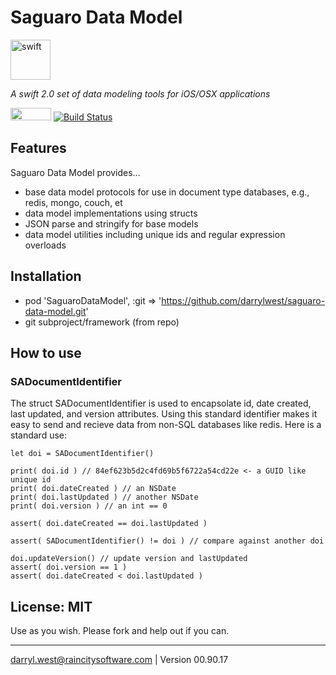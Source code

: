 # Saguaro Data Model

<a href="https://developer.apple.com/swift/"><img src="http://raincitysoftware.com/swift-logo.png" alt="swift" width="64" height="64" border="0" /></a>

_A swift 2.0 set of data modeling tools for iOS/OSX applications_

<a href="https://developer.apple.com/swift/"><img src="http://raincitysoftware.com/swift2-badge.png" alt="" width="65" height="20" border="0" /></a>
[![Build Status](https://travis-ci.org/darrylwest/saguaro-data-model.svg?branch=master)](https://travis-ci.org/darrylwest/saguaro-data-model)

## Features

Saguaro Data Model provides...

* base data model protocols for use in document type databases, e.g., redis, mongo, couch, et
* data model implementations using structs
* JSON parse and stringify for base models
* data model utilities including unique ids and regular expression overloads

## Installation

* pod 'SaguaroDataModel', :git => 'https://github.com/darrylwest/saguaro-data-model.git'
* git subproject/framework (from repo)

## How to use

### SADocumentIdentifier

The struct SADocumentIdentifier is used to encapsolate id, date created, last updated, and version attributes.  Using this standard identifier makes it easy to send and recieve data from non-SQL databases like redis.  Here is a standard use:

```
let doi = SADocumentIdentifier()

print( doi.id ) // 84ef623b5d2c4fd69b5f6722a54cd22e <- a GUID like unique id
print( doi.dateCreated ) // an NSDate
print( doi.lastUpdated ) // another NSDate
print( doi.version ) // an int == 0

assert( doi.dateCreated == doi.lastUpdated )  

assert( SADocumentIdentifier() != doi ) // compare against another doi

doi.updateVersion() // update version and lastUpdated
assert( doi.version == 1 )
assert( doi.dateCreated < doi.lastUpdated )
```

## License: MIT

Use as you wish.  Please fork and help out if you can.

- - -
darryl.west@raincitysoftware.com | Version 00.90.17
